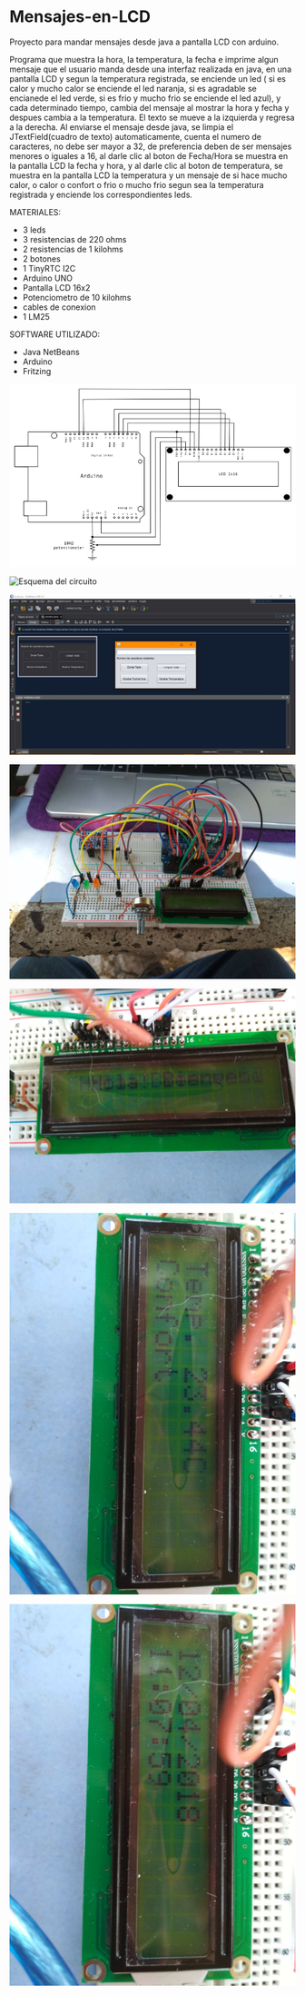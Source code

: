 # Mensajes-en-LCD
Proyecto para mandar mensajes desde java a pantalla LCD con arduino.

Programa que muestra la hora, la temperatura, la fecha e imprime algun mensaje que el usuario manda desde una interfaz realizada en java, en una pantalla LCD y segun la temperatura registrada, se enciende un led ( si es calor y mucho calor se enciende el led naranja, si es agradable se encianede el led verde, si es frio y mucho frio se enciende el led azul), y cada determinado tiempo, cambia del mensaje al mostrar la hora y fecha y despues cambia a la temperatura. El texto se mueve a la izquierda y regresa a la derecha. Al enviarse el mensaje desde java, se limpia el JTextField(cuadro de texto) automaticamente, cuenta el numero de caracteres, no debe ser mayor a 32, de preferencia deben de ser mensajes menores o iguales a 16, al darle clic al boton de Fecha/Hora se muestra en la pantalla LCD la fecha y hora, y al darle clic al boton de temperatura, se muestra en la pantalla LCD la temperatura y un mensaje de si hace mucho calor, o calor o confort o frio o mucho frio segun sea la temperatura registrada y enciende los correspondientes leds.

MATERIALES:
- 3 leds
- 3 resistencias de 220 ohms
- 2 resistencias de 1 kilohms
- 2 botones
- 1 TinyRTC I2C
- Arduino UNO
- Pantalla LCD 16x2
- Potenciometro de 10 kilohms
- cables de conexion
- 1 LM25

SOFTWARE UTILIZADO:
- Java NetBeans
- Arduino
- Fritzing


![Esquema de la conexion con la pantalla LCD](https://github.com/Sarahi-Perez/Mensajes-en-LCD/blob/master/lcd_schem11.png "Esquema de la conexion con la pantalla LCD")

![Esquema del circuito](https://github.com/Sarahi-Perez/Mensajes-en-LCD/blob/master/circuito_esquem%C3%A1tico.jpg
 "Esquema del circuito")
 
 ![Interfaz en Java](https://github.com/Sarahi-Perez/Mensajes-en-LCD/blob/master/java.jpg "Interfaz en Java")
 
 ![Imagen del circuito](https://github.com/Sarahi-Perez/Mensajes-en-LCD/blob/master/30652856_1654206154661486_6413428192123551744_n.jpg)
 
 ![Imagen del circuito](https://github.com/Sarahi-Perez/Mensajes-en-LCD/blob/master/30657331_1654206121328156_1496173654520627200_n.jpg)
 
![Imagen del circuito](https://github.com/Sarahi-Perez/Mensajes-en-LCD/blob/master/30689308_1654206111328157_4690709984994918400_n.jpg)


![Imagen del circuito](https://github.com/Sarahi-Perez/Mensajes-en-LCD/blob/master/30697784_1654206104661491_2917003674179862528_n.jpg)
